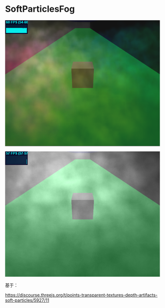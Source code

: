 # SoftParticlesFog

![](https://raw.githubusercontent.com/Sogrey/SoftParticlesFog/master/TIM-20190813115836.png)

![](https://raw.githubusercontent.com/Sogrey/SoftParticlesFog/master/TIM-20190813115924.png)

基于：

https://discourse.threejs.org/t/points-transparent-textures-depth-artifacts-soft-particles/5927/11

